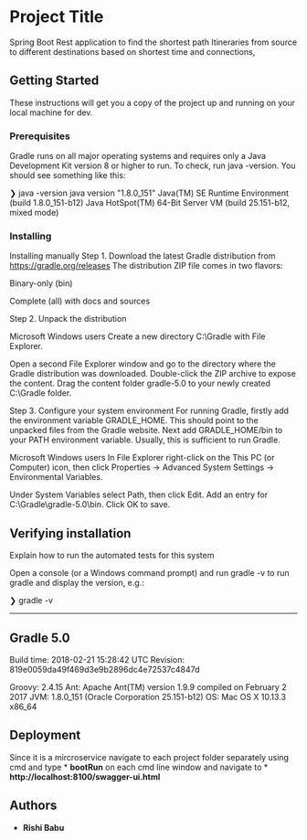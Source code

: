 # Project Title

Spring Boot Rest application to find the shortest path Itineraries from source to different destinations based on shortest time and connections,

## Getting Started

These instructions will get you a copy of the project up and running on your local machine for dev.

### Prerequisites

Gradle runs on all major operating systems and requires only a Java Development Kit version 8 or higher to run. To check, run java -version. You should see something like this:

❯ java -version
java version "1.8.0_151"
Java(TM) SE Runtime Environment (build 1.8.0_151-b12)
Java HotSpot(TM) 64-Bit Server VM (build 25.151-b12, mixed mode)


### Installing

Installing manually
Step 1. Download the latest Gradle distribution from https://gradle.org/releases
The distribution ZIP file comes in two flavors:

Binary-only (bin)

Complete (all) with docs and sources


Step 2. Unpack the distribution


Microsoft Windows users
Create a new directory C:\Gradle with File Explorer.

Open a second File Explorer window and go to the directory where the Gradle distribution was downloaded. Double-click the ZIP archive to expose the content. Drag the content folder gradle-5.0 to your newly created C:\Gradle folder.


Step 3. Configure your system environment
For running Gradle, firstly add the environment variable GRADLE_HOME. This should point to the unpacked files from the Gradle website. Next add GRADLE_HOME/bin to your PATH environment variable. Usually, this is sufficient to run Gradle.

Microsoft Windows users
In File Explorer right-click on the This PC (or Computer) icon, then click Properties → Advanced System Settings → Environmental Variables.

Under System Variables select Path, then click Edit. Add an entry for C:\Gradle\gradle-5.0\bin. Click OK to save.

## Verifying installation

Explain how to run the automated tests for this system

Open a console (or a Windows command prompt) and run gradle -v to run gradle and display the version, e.g.:

❯ gradle -v

------------------------------------------------------------
Gradle 5.0
------------------------------------------------------------

Build time:   2018-02-21 15:28:42 UTC
Revision:     819e0059da49f469d3e9b2896dc4e72537c4847d

Groovy:       2.4.15
Ant:          Apache Ant(TM) version 1.9.9 compiled on February 2 2017
JVM:          1.8.0_151 (Oracle Corporation 25.151-b12)
OS:           Mac OS X 10.13.3 x86_64




## Deployment

Since it is a mircroservice navigate to each project folder separately using cmd and  type * **bootRun** on each cmd line window and navigate to * **http://localhost:8100/swagger-ui.html**



## Authors

* **Rishi Babu** 


